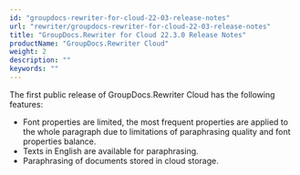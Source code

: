 ```yaml
---
id: "groupdocs-rewriter-for-cloud-22-03-release-notes"
url: "rewriter/groupdocs-rewriter-for-cloud-22-03-release-notes"
title: "GroupDocs.Rewriter for Cloud 22.3.0 Release Notes"
productName: "GroupDocs.Rewriter Cloud"
weight: 2
description: ""
keywords: ""
---
```


The first public release of GroupDocs.Rewriter Cloud has the following features:

* Font properties are limited, the most frequent properties are applied to the whole paragraph due to limitations of paraphrasing quality and font properties balance. 
* Texts in English are available for paraphrasing.
* Paraphrasing of documents stored in cloud storage.